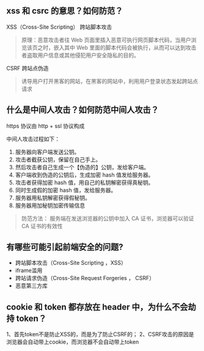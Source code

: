 ## xss 和 csrc 的意思？如何防范？

XSS（Cross-Site Scripting） 跨站脚本攻击

> 原理：恶意攻击者往 Web 页面里插入恶意可执行网页脚本代码，当用户浏览该页之时，嵌入其中 Web 里面的脚本代码会被执行，从而可以达到攻击者盗取用户信息或其他侵犯用户安全隐私的目的。

CSRF 跨站点伪造

> 诱导用户打开黑客的网站，在黑客的网站中，利用用户登录状态发起跨站点请求

## 什么是中间人攻击？如何防范中间人攻击？

https 协议由 http + ssl 协议构成

中间人攻击过程如下：

1. 服务器向客户端发送公钥。
2. 攻击者截获公钥，保留在自己手上。
3. 然后攻击者自己生成一个【伪造的】公钥，发给客户端。
4. 客户端收到伪造的公钥后，生成加密 hash 值发给服务器。
5. 攻击者获得加密 hash 值，用自己的私钥解密获得真秘钥。
6. 同时生成假的加密 hash 值，发给服务器。
7. 服务器用私钥解密获得假秘钥。
8. 服务器用加秘钥加密传输信息

> 防范方法： 服务端在发送浏览器的公钥中加入 CA 证书，浏览器可以验证 CA 证书的有效性

## 有哪些可能引起前端安全的问题?

- 跨站脚本攻击（Cross-Site Scripting ，XSS）
- iframe滥用
- 跨站请求伪造（Cross-Site Request Forgeries ， CSRF）
- 恶意第三方库

## cookie 和 token 都存放在 header 中，为什么不会劫持 token？

1、首先token不是防止XSS的，而是为了防止CSRF的；
2、CSRF攻击的原因是浏览器会自动带上cookie，而浏览器不会自动带上token